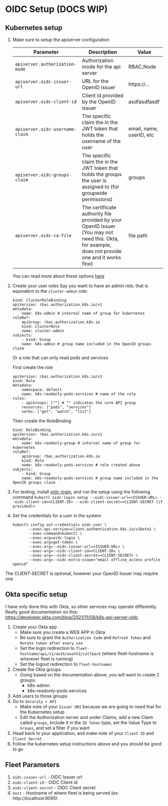
# OIDC Setup (DOCS WIP)

  

## Kubernetes setup

  

1. Make sure to setup the apiserver configuration
	
	| Parameter| Description | Value |
	| ----------- | ----------- | ---------|
	| `apiserver.authorization-mode`| Authorization mode for the api server| RBAC,Node
	| `apiserver.oidc-issuer-url`| URL for the OpenID issuer | https://...
	| `apiserver.oidc-client-id` | Client id provided by the OpenID issuer | asdfasdfasdf
	| `apiserver.oidc-username-claim` | The specific claim the in the JWT token that holds the username of the user | email, name, userID, etc |
	| `apiserver.oidc-groups-claim` | The specific claim the in the JWT token that holds the groups the user is assigned to (for groupwide permissions) | groups |
	| `apiserver.oidc-ca-file` | The certificate authority file provided by your OpenID Issuer (You may not need this. Okta, for example, does not provide one and it works fine) | file path |
	
	You can read more about these options [here](https://kubernetes.io/docs/reference/access-authn-authz/authentication/)

2. Create your user roles
	Say you want to have an admin role, that is equivalent to the `cluster-admin` role:
	```
	kind: ClusterRoleBinding
	apiVersion: rbac.authorization.k8s.io/v1
	metadata:
		name: k8s-admin # internal name of group for kubernetes
	roleRef:
		apiGroup: rbac.authorization.k8s.io
		kind: ClusterRole
		name: cluster-admin
	subjects:
		- kind: Group
		name: k8s-admin # group name included in the OpenID groups claim
	```
	Or a role that can only read pods and services
	
	First create the role
	```
	apiVersion: rbac.authorization.k8s.io/v1
	kind: Role
	metadata:
		namespace: default
		name: k8s-readonly-pods-services # name of the role
	rules:
		- apiGroups: [""] # "" indicates the core API group
		resources: ["pods", "services"]
		verbs: ["get", "watch", "list"]
	```
	Then create the RoleBinding
	```
	kind: RoleBinding
	apiVersion: rbac.authorization.k8s.io/v1
	metadata:
		name: k8s-readonly-group # internal name of group for kubernetes
	roleRef:
		apiGroup: rbac.authorization.k8s.io
		kind: Role
		name: k8s-readonly-pods-services # role created above
	subjects:
		- kind: Group
		name: k8s-readonly-pods-services # group name included in the OpenID groups claim
	```

3. For testing, install [oidc-login](https://github.com/int128/kubelogin), and run the setup using the following command
	```kubectl oidc-login setup --oidc-issuer-url=<ISSUER-URL> --oidc-client-id=<CLIENT-ID> --oidc-client-secret=<CLIENT-SECRET (if provided)>```
4. Set the credentials for a user in the system
	 ```
	 kubectl config set-credentials oidc-user \
			--exec-api-version=client.authentication.k8s.io/v1beta1 \
			--exec-command=kubectl \
			--exec-arg=oidc-login \
			--exec-arg=get-token \
			--exec-arg=--oidc-issuer-url=<ISSUER-URL> \
			--exec-arg=--oidc-client-id=<CLIENT-ID> \
			--exec-arg=--oidc-client-secret=<CLIENT-SECRET> \
			--exec-arg=--oidc-extra-scope="email offline_access profile openid"
	```
The CLIENT-SECRET is optional, however your OpenID Issuer may require one

## Okta specific setup
I have only done this with Okta, so other services may operate differently.
Really good documentation on this: https://developer.okta.com/blog/2021/11/08/k8s-api-server-oidc

1. Create your Okta app
	* Make sure you create a WEB APP in Okta
	* Be sure to grant the `Authorization Code` and `Refresh Token` and `Rotate token after every use`
	* Set the login redirection to `fleet-hostname/api/v1/auth/ouath2/callback` (where fleet-hostname is wherever fleet is running)
	* Set the logout redirection to `fleet-hostname/`
2. Create the Okta groups
	* Going based on the documentation above, you will want to create 2 groups:
		* k8s-admin
		* k8s-readonly-pods-services
3. Add users to those groups
4. Go to `Security > API` 
	* Make note of your `Issuer URI` because we are going to need that for the Kubernetes setup
	* Edit the Authorization server and under Claims, add a new Claim called `groups`,  include it in the `ID Token` type, set the Value Type to `Groups`, and set a filter if you want
5. Head back to your application, and make note of your `Client ID` and `Client Secret`
6. Follow the kubernetes setup instructions above and you should be good to go


## Fleet Parameters

1. `oidc-issuer-url` - OIDC Issuer url
2. `oidc-client-id` - OIDC Client id
3. `oidc-client-secret` - OIDC Client secret
3. `host` - Hostname of where fleet is being served (ex: http://localhost:9095)
